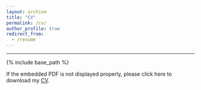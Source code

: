 ```yaml
---
layout: archive
title: "CV"
permalink: /cv/
author_profile: true
redirect_from:
  - /resume
---
```


****

{% include base_path %}

If the embedded PDF is not displayed properly, please click here to download my [CV](https://jingyanguo.com/files/Jingyan_Guo_CV_October_20_2023.pdf).

<center>
  <object data=
"https://jingyanguo.com/files/Jingyan_Guo_CV_October_20_2023.pdf#navpanes=0" width="700" height="600">
  </object>
</center>